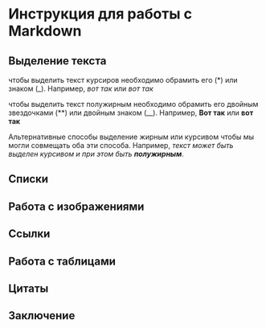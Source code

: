 # Инструкция для работы с Markdown

## Выделение текста

чтобы выделить текст курсиров необходимо обрамить его (*) или знаком (_). Например, *вот так* или _вот так_

чтобы выделить текст полужирным необходимо обрамить его двойным звездочками (**) или двойным знаком (__). Например, **Вот так** или __вот так__

Альтернативные способы выделение жирным или курсивом чтобы мы могли совмещать оба эти способа. 
Например, _текст может быть выделен курсивом и при этом быть **полужирным**_.



## Списки

## Работа с изображениями

## Ссылки

## Работа с таблицами

## Цитаты

## Заключение 